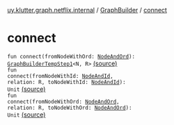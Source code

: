 [uy.klutter.graph.netflix.internal](../index.md) / [GraphBuilder](index.md) / [connect](.)


# connect
<code>fun connect(fromNodeWithOrd: [NodeAndOrd](../../uy.klutter.graph.netflix/-node-and-ord/index.md)<N>): [GraphBuilderTempStep1](../-graph-builder-temp-step1/index.md)<N, R></code> [(source)](https://github.com/kohesive/klutter/blob/master/netflix-graph-jdk6/src/main/kotlin/uy/klutter/graph/netflix/internal/Building.kt#L103)<br/><code>fun connect(fromNodeWithId: [NodeAndId](../../uy.klutter.graph.netflix/-node-and-id/index.md)<N>, relation: R, toNodeWithId: [NodeAndId](../../uy.klutter.graph.netflix/-node-and-id/index.md)<N>): Unit</code> [(source)](https://github.com/kohesive/klutter/blob/master/netflix-graph-jdk6/src/main/kotlin/uy/klutter/graph/netflix/internal/Building.kt#L107)<br/><code>fun connect(fromNodeWithOrd: [NodeAndOrd](../../uy.klutter.graph.netflix/-node-and-ord/index.md)<N>, relation: R, toNodeWithOrd: [NodeAndOrd](../../uy.klutter.graph.netflix/-node-and-ord/index.md)<N>): Unit</code> [(source)](https://github.com/kohesive/klutter/blob/master/netflix-graph-jdk6/src/main/kotlin/uy/klutter/graph/netflix/internal/Building.kt#L111)<br/>

